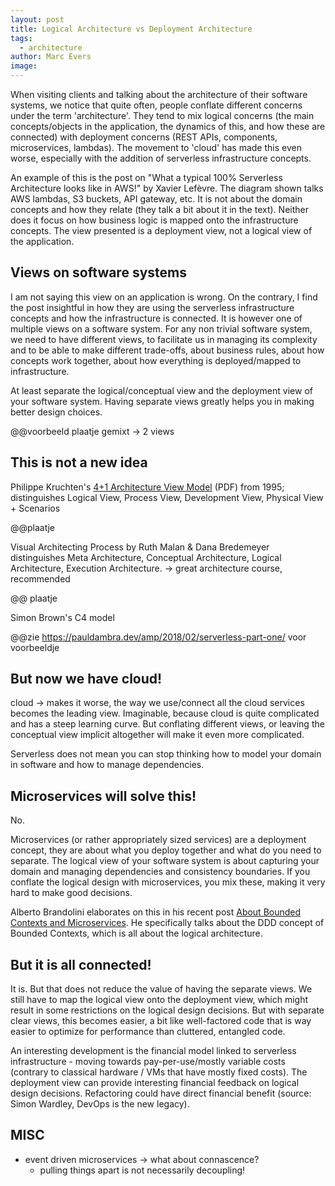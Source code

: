 ```yaml
---
layout: post
title: Logical Architecture vs Deployment Architecture
tags:
  - architecture
author: Marc Evers
image: 
---
```


When visiting clients and talking about the architecture of their software systems, we notice that quite often, people conflate different concerns under the term 'architecture'. They tend to mix logical concerns (the main concepts/objects in the application, the dynamics of this, and how these are connected) with deployment concerns (REST APIs, components, microservices, lambdas). The movement to 'cloud' has made this even worse, especially with the addition of serverless infrastructure concepts.

An example of this is the post on "What a typical 100% Serverless Architecture looks like in AWS!" by Xavier Lefèvre. The diagram shown talks AWS lambdas, S3 buckets, API gateway, etc. It is not about the domain concepts and how they relate (they talk a bit about it in the text). Neither does it focus on how business logic is mapped onto the infrastructure concepts. The view presented is a deployment view, not a logical view of the application.

## Views on software systems 

I am not saying this view on an application is wrong. On the contrary, I find the post insightful in how they are using the serverless infrastructure concepts and how the infrastructure is connected. It is however one of multiple views on a software system. For any non trivial software system, we need to have different views, to facilitate us in managing its complexity and to be able to make different trade-offs, about business rules, about how concepts work together, about how everything is deployed/mapped to infrastructure.

At least separate the logical/conceptual view and the deployment view of your software system. Having separate views greatly helps you in making better design choices.

@@voorbeeld plaatje gemixt -> 2 views

## This is not a new idea

Philippe Kruchten's [4+1 Architecture View Model](https://www.cs.ubc.ca/~gregor/teaching/papers/4+1view-architecture.pdf) (PDF) from 1995; distinguishes Logical View, Process View, Development View, Physical View + Scenarios

@@plaatje

Visual Architecting Process by Ruth Malan & Dana Bredemeyer distinguishes Meta Architecture, Conceptual Architecture, Logical Architecture, Execution Architecture. -> great architecture course, recommended

@@ plaatje

Simon Brown's C4 model

@@zie https://pauldambra.dev/amp/2018/02/serverless-part-one/ voor voorbeeldje

## But now we have cloud!

cloud -> makes it worse, the way we use/connect all the cloud services becomes the leading view. Imaginable, because cloud is quite complicated and has a steep learning curve. But conflating different views, or leaving the conceptual view implicit altogether will make it even more complicated.

Serverless does not mean you can stop thinking how to model your domain in software and how to manage dependencies. 

## Microservices will solve this!

No. 

Microservices (or rather appropriately sized services) are a deployment concept, they are about what you deploy together and what do you need to separate. The logical view of your software system is about capturing your domain and managing dependencies and consistency boundaries. If you conflate the logical design with microservices, you mix these, making it very hard to make good decisions. 

Alberto Brandolini elaborates on this in his recent post [About Bounded Contexts and Microservices](https://blog.avanscoperta.it/2020/06/11/about-bounded-contexts-and-microservices/). He specifically talks about the DDD concept of Bounded Contexts, which is all about the logical architecture. 

## But it is all connected!

It is. But that does not reduce the value of having the separate views. We still have to map the logical view onto the deployment view, which might result in some restrictions on the logical design decisions. But with separate clear views, this becomes easier, a bit like well-factored code that is way easier to optimize for performance than cluttered, entangled code.

An interesting development is the financial model linked to serverless infrastructure - moving towards pay-per-use/mostly variable costs (contrary to classical hardware / VMs that have mostly fixed costs). The deployment view can provide interesting financial feedback on logical design decisions. Refactoring could have direct financial benefit (source: Simon Wardley, DevOps is the new legacy).

## MISC

- event driven microservices -> what about connascence?
  - pulling things apart is not necessarily decoupling!
